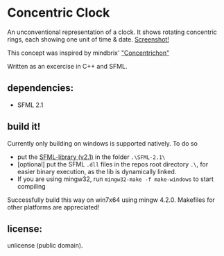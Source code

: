 # Concentric Clock

An unconventional representation of a clock.
It shows rotating concentric rings, each showing one unit of time & date.
[Screenshot!](http://github.com/noerw/concentric-clock/blob/master/screenshot.png)

This concept was inspired by mindbrix' ["Concentrichon"](http://www.concentrichron.com/)

Written as an excercise in C++ and SFML.

## dependencies:
* SFML 2.1

## build it!
Currently only building on windows is supported natively.
To do so

* put the [SFML-library (v2.1)](http://www.sfml-dev.org/download/sfml/2.1/) in the folder `.\SFML-2.1\`
* [optional] put the SFML `.dll` files in the repos root directory `.\`, for easier binary execution, as the lib is dynamically linked.
* If you are using mingw32, run `mingw32-make -f make-windows` to start compiling

Successfully build this way on win7x64 using mingw 4.2.0.
Makefiles for other platforms are appreciated!

## license:
unlicense (public domain).
